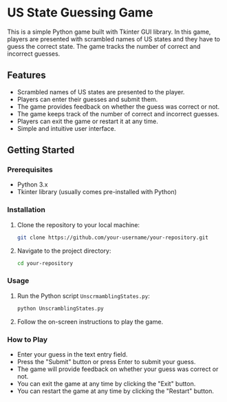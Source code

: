 # US State Guessing Game

This is a simple Python game built with Tkinter GUI library. In this game, players are presented with scrambled names of US states and they have to guess the correct state. The game tracks the number of correct and incorrect guesses.

## Features

- Scrambled names of US states are presented to the player.
- Players can enter their guesses and submit them.
- The game provides feedback on whether the guess was correct or not.
- The game keeps track of the number of correct and incorrect guesses.
- Players can exit the game or restart it at any time.
- Simple and intuitive user interface.

## Getting Started

### Prerequisites

- Python 3.x
- Tkinter library (usually comes pre-installed with Python)

### Installation

1. Clone the repository to your local machine:

    ```bash
    git clone https://github.com/your-username/your-repository.git
    ```

2. Navigate to the project directory:

    ```bash
    cd your-repository
    ```

### Usage

1. Run the Python script `UnscrmamblingStates.py`:

    ```bash
    python UnscramblingStates.py
    ```

2. Follow the on-screen instructions to play the game.
   
### How to Play

- Enter your guess in the text entry field.
- Press the "Submit" button or press Enter to submit your guess.
- The game will provide feedback on whether your guess was correct or not.
- You can exit the game at any time by clicking the "Exit" button.
- You can restart the game at any time by clicking the "Restart" button.


